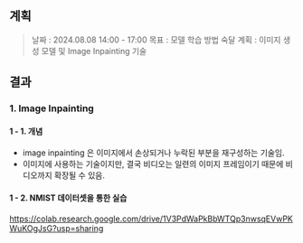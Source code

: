 
## 계획

> 날짜 : 2024.08.08 14:00 - 17:00
> 목표 : 모델 학습 방법 숙달
> 계획 : 이미지 생성 모델 및 Image Inpainting 기술

## 결과

### 1. Image Inpainting

#### 1 - 1. 개념
* image inpainting 은 이미지에서 손상되거나 누락된 부분을 재구성하는 기술임.
* 이미지에 사용하는 기술이지만, 결국 비디오는 일련의 이미지 프레임이기 때문에 비디오까지 확장될 수 있음.

#### 1 - 2. NMIST 데이터셋을 통한 실습
https://colab.research.google.com/drive/1V3PdWaPkBbWTQp3nwsqEVwPKWuKOgJsG?usp=sharing